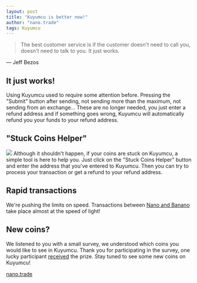 ```yaml
---
layout: post
title: "Kuyumcu is better now!"
author: "nano.trade"
tags: Kuyumcu
---
```


> The best customer service is if the customer doesn't need to call you, doesn't need to talk to you. It just works.

&mdash; Jeff Bezos

## It just works!
Using Kuyumcu used to require some attention before. Pressing the "Submit" button after sending, not sending more than the maximum, not sending from an exchange... These are no longer needed, you just enter a refund address and if something goes wrong, Kuyumcu will automatically refund you your funds to your refund address.

## "Stuck Coins Helper"
![](https://i.imgur.com/p0qX8u5.png)
Although it shouldn't happen, if your coins are stuck on Kuyumcu, a simple tool is here to help you. Just click on the "Stuck Coins Helper" button and enter the address that you've entered to Kuyumcu. Then you can try to process your transaction or get a refund to your refund address.

## Rapid transactions
We're pushing the limits on speed. Transactions between [Nano and Banano](https://banano.nano.trade "banano.nano.trade") take place almost at the speed of light!

## New coins?
We listened to you with a small survey, we understood which coins you would like to see in Kuyumcu. Thank you for participating in the survey, one lucky participant [received](https://nanocrawler.cc/explorer/block/7DB2D6C4CCACD6FB40E2C3A9676332472BAA58FFACE45ED18274123487BCDD3E) the prize.  Stay tuned to see some new coins on Kuyumcu!

[nano.trade](http://nano.trade "Go to nano.trade")